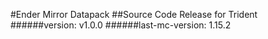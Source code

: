 #Ender Mirror Datapack
##Source Code Release for Trident
######version: v1.0.0
######last-mc-version: 1.15.2
